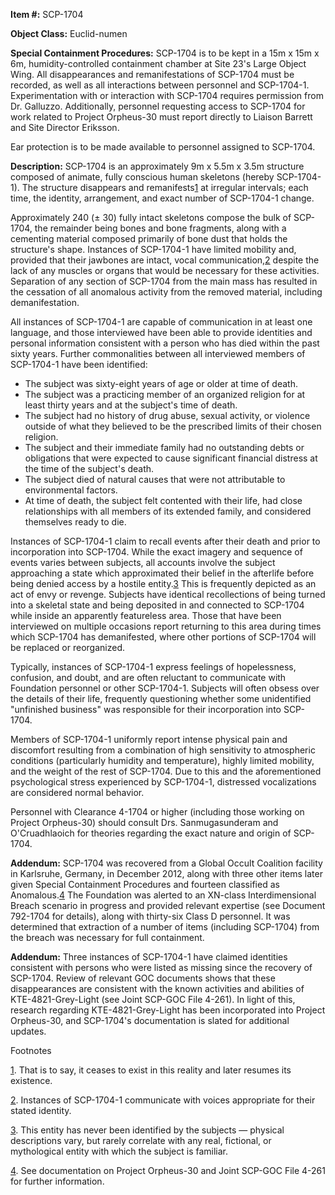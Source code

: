 **Item #:** SCP-1704

**Object Class:** Euclid-numen

**Special Containment Procedures:** SCP-1704 is to be kept in a 15m x 15m x 6m, humidity-controlled containment chamber at Site 23's Large Object Wing. All disappearances and remanifestations of SCP-1704 must be recorded, as well as all interactions between personnel and SCP-1704-1. Experimentation with or interaction with SCP-1704 requires permission from Dr. Galluzzo. Additionally, personnel requesting access to SCP-1704 for work related to Project Orpheus-30 must report directly to Liaison Barrett and Site Director Eriksson.

Ear protection is to be made available to personnel assigned to SCP-1704.

**Description:** SCP-1704 is an approximately 9m x 5.5m x 3.5m structure composed of animate, fully conscious human skeletons (hereby SCP-1704-1). The structure disappears and remanifests[1](javascript:;) at irregular intervals; each time, the identity, arrangement, and exact number of SCP-1704-1 change.

Approximately 240 (± 30) fully intact skeletons compose the bulk of SCP-1704, the remainder being bones and bone fragments, along with a cementing material composed primarily of bone dust that holds the structure's shape. Instances of SCP-1704-1 have limited mobility and, provided that their jawbones are intact, vocal communication,[2](javascript:;) despite the lack of any muscles or organs that would be necessary for these activities. Separation of any section of SCP-1704 from the main mass has resulted in the cessation of all anomalous activity from the removed material, including demanifestation.

All instances of SCP-1704-1 are capable of communication in at least one language, and those interviewed have been able to provide identities and personal information consistent with a person who has died within the past sixty years. Further commonalities between all interviewed members of SCP-1704-1 have been identified:

*   The subject was sixty-eight years of age or older at time of death.
*   The subject was a practicing member of an organized religion for at least thirty years and at the subject's time of death.
*   The subject had no history of drug abuse, sexual activity, or violence outside of what they believed to be the prescribed limits of their chosen religion.
*   The subject and their immediate family had no outstanding debts or obligations that were expected to cause significant financial distress at the time of the subject's death.
*   The subject died of natural causes that were not attributable to environmental factors.
*   At time of death, the subject felt contented with their life, had close relationships with all members of its extended family, and considered themselves ready to die.

Instances of SCP-1704-1 claim to recall events after their death and prior to incorporation into SCP-1704. While the exact imagery and sequence of events varies between subjects, all accounts involve the subject approaching a state which approximated their belief in the afterlife before being denied access by a hostile entity.[3](javascript:;) This is frequently depicted as an act of envy or revenge. Subjects have identical recollections of being turned into a skeletal state and being deposited in and connected to SCP-1704 while inside an apparently featureless area. Those that have been interviewed on multiple occasions report returning to this area during times which SCP-1704 has demanifested, where other portions of SCP-1704 will be replaced or reorganized.

Typically, instances of SCP-1704-1 express feelings of hopelessness, confusion, and doubt, and are often reluctant to communicate with Foundation personnel or other SCP-1704-1. Subjects will often obsess over the details of their life, frequently questioning whether some unidentified "unfinished business" was responsible for their incorporation into SCP-1704.

Members of SCP-1704-1 uniformly report intense physical pain and discomfort resulting from a combination of high sensitivity to atmospheric conditions (particularly humidity and temperature), highly limited mobility, and the weight of the rest of SCP-1704. Due to this and the aforementioned psychological stress experienced by SCP-1704-1, distressed vocalizations are considered normal behavior.

Personnel with Clearance 4-1704 or higher (including those working on Project Orpheus-30) should consult Drs. Sanmugasunderam and O'Cruadhlaoich for theories regarding the exact nature and origin of SCP-1704.

**Addendum:** SCP-1704 was recovered from a Global Occult Coalition facility in Karlsruhe, Germany, in December 2012, along with three other items later given Special Containment Procedures and fourteen classified as Anomalous.[4](javascript:;) The Foundation was alerted to an XN-class Interdimensional Breach scenario in progress and provided relevant expertise (see Document 792-1704 for details), along with thirty-six Class D personnel. It was determined that extraction of a number of items (including SCP-1704) from the breach was necessary for full containment.

**Addendum:** Three instances of SCP-1704-1 have claimed identities consistent with persons who were listed as missing since the recovery of SCP-1704. Review of relevant GOC documents shows that these disappearances are consistent with the known activities and abilities of KTE-4821-Grey-Light (see Joint SCP-GOC File 4-261). In light of this, research regarding KTE-4821-Grey-Light has been incorporated into Project Orpheus-30, and SCP-1704's documentation is slated for additional updates.

Footnotes

[1](javascript:;). That is to say, it ceases to exist in this reality and later resumes its existence.

[2](javascript:;). Instances of SCP-1704-1 communicate with voices appropriate for their stated identity.

[3](javascript:;). This entity has never been identified by the subjects — physical descriptions vary, but rarely correlate with any real, fictional, or mythological entity with which the subject is familiar.

[4](javascript:;). See documentation on Project Orpheus-30 and Joint SCP-GOC File 4-261 for further information.
